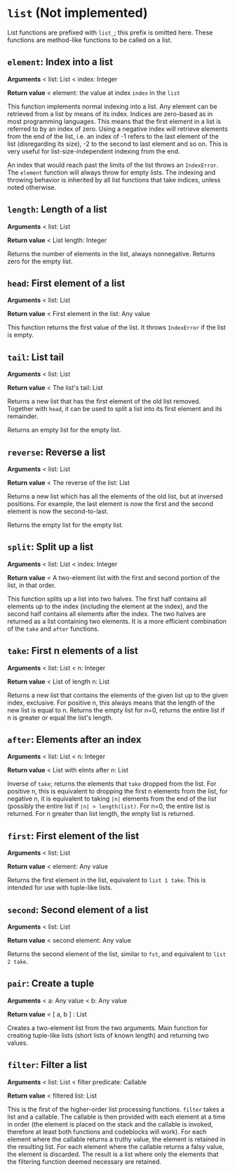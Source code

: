 # `list` (Not implemented)

List functions are prefixed with `list_`; this prefix is omitted here. These functions are method-like functions to be called on a list.

## `element`: Index into a list

**Arguments** < list: List < index: Integer

**Return value** < element: the value at index `index` in the `list`

This function implements normal indexing into a list. Any element can be retrieved from a list by means of its index. Indices are zero-based as in most programming languages. This means that the first element in a list is referred to by an index of zero. Using a negative index will retrieve elements from the end of the list, i.e. an index of -1 refers to the last element of the list (disregarding its size), -2 to the second to last element and so on. This is very useful for list-size-independent indexing from the end.

An index that would reach past the limits of the list throws an `IndexError`. The `element` function will always throw for empty lists. The indexing and throwing behavior is inherited by all list functions that take indices, unless noted otherwise.

## `length`: Length of a list

**Arguments** < list: List

**Return value** < List length: Integer

Returns the number of elements in the list, always nonnegative. Returns zero for the empty list.

## `head`: First element of a list

**Arguments** < list: List

**Return value** < First element in the list: Any value

This function returns the first value of the list. It throws `IndexError` if the list is empty.

## `tail`: List tail

**Arguments** < list: List

**Return value** < The list's tail: List

Returns a new list that has the first element of the old list removed. Together with `head`, it can be used to split a list into its first element and its remainder.

Returns an empty list for the empty list.

## `reverse`: Reverse a list

**Arguments** < list: List

**Return value** < The reverse of the list: List

Returns a new list which has all the elements of the old list, but at inversed positions. For example, the last element is now the first and the second element is now the second-to-last.

Returns the empty list for the empty list.

## `split`: Split up a list

**Arguments** < list: List < index: Integer

**Return value** < A two-element list with the first and second portion of the list, in that order.

This function splits up a list into two halves. The first half contains all elements up to the index (including the element at the index), and the second half contains all elements after the index. The two halves are returned as a list containing two elements. It is a more efficient combination of the `take` and `after` functions.

## `take`: First n elements of a list

**Arguments** < list: List < n: Integer

**Return value** < List of length n: List

Returns a new list that contains the elements of the given list up to the given index, exclusive. For positive n, this always means that the length of the new list is equal to n. Returns the empty list for n=0, returns the entire list if n is greater or equal the list's length.

## `after`: Elements after an index

**Arguments** < list: List < n: Integer

**Return value** < List with elmts after n: List

Inverse of `take`; returns the elements that `take` dropped from the list. For positive n, this is equivalent to dropping the first n elements from the list, for negative n, it is equivalent to taking `|n|` elements from the end of the list (possibly the entire list if `|n| > length(list)`. For n=0, the entire list is returned. For n greater than list length, the empty list is returned.

## `first`: First element of the list

**Arguments** < list: List

**Return value** < element: Any value

Returns the first element in the list, equivalent to `list 1 take`. This is intended for use with tuple-like lists.

## `second`: Second element of a list

**Arguments** < list: List

**Return value** < second element: Any value

Returns the second element of the list, similar to `fst`, and equivalent to `list 2 take`.

## `pair`: Create a tuple

**Arguments** < a: Any value < b: Any value

**Return value** < [ a, b ] : List

Creates a two-element list from the two arguments. Main function for creating tuple-like lists (short lists of known length) and returning two values.

## `filter`: Filter a list

**Arguments** < list: List < filter predicate: Callable

**Return value** < filtered list: List

This is the first of the higher-order list processing functions. `filter` takes a list and a callable. The callable is then provided with each element at a time in order (the element is placed on the stack and the callable is invoked, therefore at least both functions and codeblocks will work). For each element where the callable returns a truthy value, the element is retained in the resulting list. For each element where the callable returns a falsy value, the element is discarded. The result is a list where only the elements that the filtering function deemed necessary are retained.
